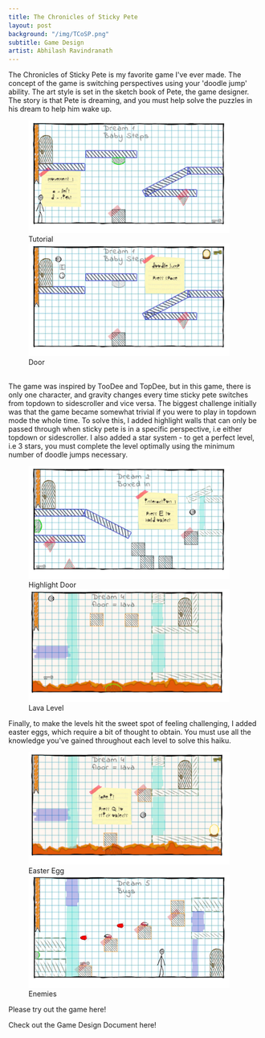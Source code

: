 ```yaml
---
title: The Chronicles of Sticky Pete
layout: post
background: "/img/TCoSP.png"
subtitle: Game Design
artist: Abhilash Ravindranath
---
```


The Chronicles of Sticky Pete is my favorite game I've ever made. The concept of the game is switching perspectives using your 'doodle jump' ability. The art style is set in the sketch book of Pete, the game designer. The story is that Pete is dreaming, and you must help solve the puzzles in his dream to help him wake up.
<p>
<figure class="image-container"> 
  <div class="image-item"> 
    <img src="/img/SP_T.jpg" alt="Zoomable Image" onclick="showOverlay(this)" width="400"> 
    <figcaption>Tutorial</figcaption> 
  </div> 
  <div class="image-item"> 
    <img src="/img/SP_D.jpg" alt="Zoomable Image" onclick="showOverlay(this)" width="400"> 
    <figcaption>Door</figcaption> 
  </div> 
  <div class="overlay" id="overlay" onclick="hideOverlay()"> <img id="overlay-img" src="">
</figure>
</p>
The game was inspired by TooDee and TopDee, but in this game, there is only one character, and gravity changes every time sticky pete switches from topdown to sidescroller and vice versa. 
The biggest challenge initially was that the game became somewhat trivial if you were to play in topdown mode the whole time. To solve this, I added highlight walls that can only be passed through when sticky pete is in a specific perspective, i.e either topdown or sidescroller. I also added a star system - to get a perfect level, i.e 3 stars, you must complete the level optimally using the minimum number of doodle jumps necessary. 
<p>
<figure class="image-container"> 
  <div class="image-item"> <img src="/img/SP_H.jpg" alt="Sub" width="400"> 
  <figcaption>Highlight Door</figcaption> 
  </div> 
  <div class="image-item"> <img src="/img/SP_R.jpg" alt="Sub" width="400"> 
  <figcaption>Lava Level</figcaption> 
  </div> 
</figure>
</p>
Finally, to make the levels hit the sweet spot of feeling challenging, I added easter eggs, which require a bit of thought to obtain. You must use all the knowledge you've gained throughout each level to solve this haiku. 
<p>
<figure class="image-container"> 
  <div class="image-item"> <img src="/img/SP_EE.jpg" alt="Sub" width="400"> 
  <figcaption>Easter Egg</figcaption> 
  </div> 
  <div class="image-item"> <img src="/img/SP_E.jpg" alt="Sub" width="400"> 
  <figcaption>Enemies</figcaption> 
  </div> 
</figure>
</p>
<p>
 <a href="https://tomblack.itch.io/chroniclesofstickypete" target="_blank" style="text-decoration: none;"]>Please try out the game here!</a>
 </p>
 <p>
 <a href="https://docs.google.com/document/d/1Ut-r1nERe2-Njsdsv3ahboaLMFccejxzuX55LbY6WnA/edit?tab=t.0#heading=h.ttg9rgu8m2bj" target="_blank" style="text-decoration: none;"]>Check out the Game Design Document here!</a>
 </p>
